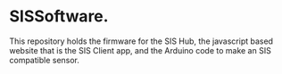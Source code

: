 # SISSoftware.
This repository holds the firmware for the SIS Hub, the javascript based website that is the SIS Client app,
and the Arduino code to make an SIS compatible sensor.

